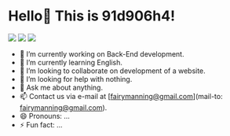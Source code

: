 # Hello👋 This is 91d906h4!

<p align="left">
    <a href="https://github.com/91d906h4"><img src="https://img.shields.io/badge/-github-lightgrey" / ></a>
    <a href="https://www.npmjs.com/~91d906h4"><img src="https://img.shields.io/badge/-npmjs-red" /></a>
    <a href="https://leetcode.com/91d906h4/"><img src="https://img.shields.io/badge/-LeetCode-yellow" /></a>
</p>

- 🔭 I’m currently working on Back-End development.
- 🌱 I’m currently learning English.
- 👯 I’m looking to collaborate on development of a website.
- 🤔 I’m looking for help with nothing.
- 💬 Ask me about anything.
- 📫 Contact us via e-mail at [fairymanning@gmail.com](mail-to: fairymanning@gmail.com).
- 😄 Pronouns: ...
- ⚡ Fun fact: ...
